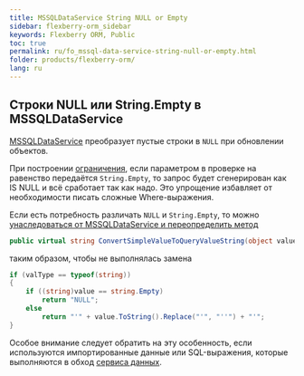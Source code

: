 ```yaml
---
title: MSSQLDataService String NULL or Empty
sidebar: flexberry-orm_sidebar
keywords: Flexberry ORM, Public
toc: true
permalink: ru/fo_mssql-data-service-string-null-or-empty.html
folder: products/flexberry-orm/
lang: ru
---
```


## Строки NULL или String.Empty в MSSQLDataService

[MSSQLDataService](fo_mssql-data-service.html) преобразует пустые строки в `NULL` при обновлении объектов.

При построении [ограничения](fo_limitation.html), если параметром в проверке на равенство передаётся `String.Empty`, то запрос будет сгенерирован как IS NULL и всё сработает так как надо. Это упрощение избавляет от необходимости писать сложные Where-выражения.

Если есть потребность различать `NULL` и `String.Empty`, то можно [унаследоваться от MSSQLDataService и переопределить метод](fo_implement-a-custom-data-service.html) 

``` csharp
public virtual string ConvertSimpleValueToQueryValueString(object value)
``` 
таким образом, чтобы не выполнялась замена 

``` csharp
if (valType == typeof(string))
{
	if ((string)value == string.Empty)
		return "NULL";
	else
		return "'" + value.ToString().Replace("'", "''") + "'";
}
```

Особое внимание следует обратить на эту особенность, если используются импортированные данные или SQL-выражения, которые выполняются в обход [сервиса данных](fo_data-service.html).
